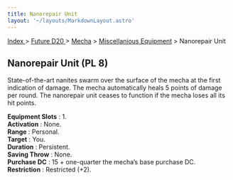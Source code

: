 ```yaml
---
title: Nanorepair Unit
layout: '~/layouts/MarkdownLayout.astro'
---
```


[ Index ](/) > [ Future D20 ](/future.d20.srd) > [Mecha](/future.d20.srd/mecha) > [Miscellanious Equipment](/future.d20.srd/mecha/miscellanious.equipment) > Nanorepair Unit

## Nanorepair Unit (PL 8)

State-of-the-art nanites swarm over the surface of the mecha at the first
indication of damage. The mecha automatically heals 5 points of damage per
round. The nanorepair unit ceases to function if the mecha loses all its hit
points.

**Equipment Slots** : 1.  
**Activation** : None.  
**Range** : Personal.  
**Target** : You.  
**Duration** : Persistent.  
**Saving Throw** : None.  
**Purchase DC** : 15 + one-quarter the mecha’s base purchase DC.  
**Restriction** : Restricted (+2).

